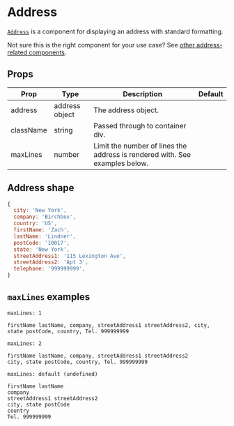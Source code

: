 # Address

[`Address`](/src/components/Addresses/Address/index.js) is a component for displaying an address with standard formatting.

Not sure this is the right component for your use case? See [other address-related components](/guides/addresses.md).

## Props

Prop|Type|Description|Default
---|---|---|---
address|address object|The address object.|
className|string|Passed through to container div.|
maxLines|number|Limit the number of lines the address is rendered with. See examples below.|

## Address shape

```jsx
{
  city: 'New York',
  company: 'Birchbox',
  country: 'US',
  firstName: 'Zach',
  lastName: 'Lindner',
  postCode: '10017',
  state: 'New York',
  streetAddress1: '115 Lexington Ave',
  streetAddress2: 'Apt 3',
  telephone: '999999999',
}
```

## `maxLines` examples

`maxLines: 1`

```
firstName lastName, company, streetAddress1 streetAddress2, city, state postCode, country, Tel. 999999999
```

`maxLines: 2`

```
firstName lastName, company, streetAddress1 streetAddress2
city, state postCode, country, Tel. 999999999
```

`maxLines: default (undefined)`

```
firstName lastName
company
streetAddress1 streetAddress2
city, state postCode
country
Tel. 999999999
```

